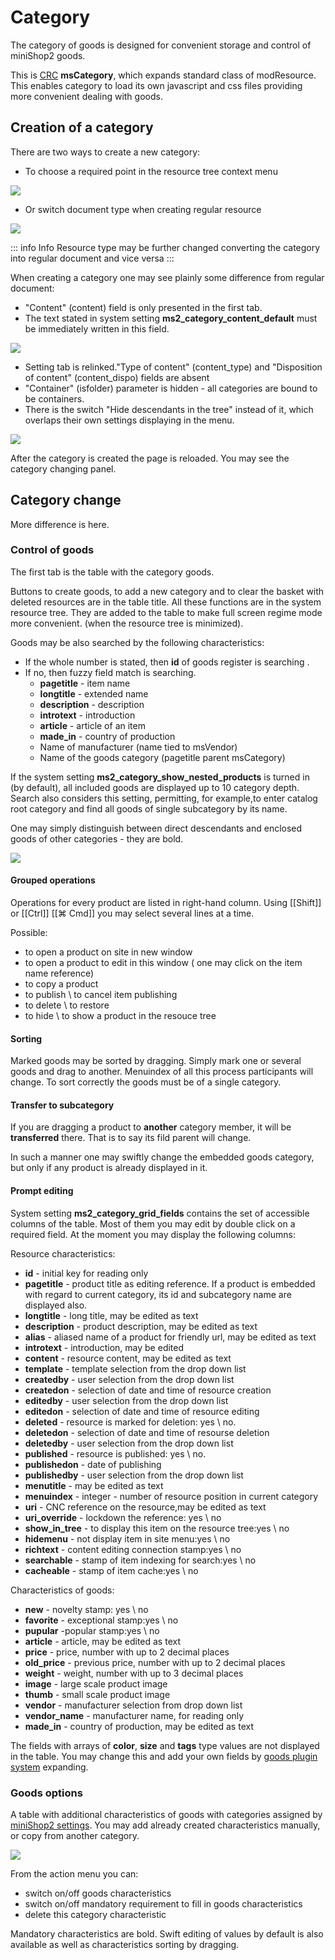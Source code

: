 # Category

The category of goods is designed for convenient storage and control of miniShop2 goods.

This is [CRC][0] **msCategory**, which expands standard class of modResource.
This enables category to load its own javascript and css files providing more convenient dealing with goods.

## Creation of a category

There are two ways to create a new category:

- To choose a required point in the resource tree context menu

[![](https://file.modx.pro/files/d/8/7/d87edd56ee056286ed8eb4575db6df6cs.jpg)](https://file.modx.pro/files/d/8/7/d87edd56ee056286ed8eb4575db6df6c.png)

- Or switch document type when creating regular resource

[![](https://file.modx.pro/files/c/b/c/cbc1e2f61632967c578cdfc22763ad93s.jpg)](https://file.modx.pro/files/c/b/c/cbc1e2f61632967c578cdfc22763ad93.png)

::: info Info
Resource type may be further changed converting the category into regular document and vice versa
:::

When creating a category one may see plainly some difference from regular document:

- "Content" (content) field is only presented in the first tab.
- The text stated in system setting **ms2_category_content_default** must be immediately written in this field.

[![](https://file.modx.pro/files/0/e/0/0e0fa2e909480f5310381da4ed291552s.jpg)](https://file.modx.pro/files/0/e/0/0e0fa2e909480f5310381da4ed291552.png)

- Setting tab is relinked."Type of content" (content_type) and "Disposition of content" (content_dispo) fields are absent
- "Container" (isfolder) parameter is hidden - all categories are bound to be containers.
- There is the switch "Hide descendants in the tree" instead of it, which overlaps their own settings displaying in the menu.

[![](https://file.modx.pro/files/5/4/a/54ad024a03e945a7017c06b93edce074s.jpg)](https://file.modx.pro/files/5/4/a/54ad024a03e945a7017c06b93edce074.png)

After the category is created the page is reloaded. You may see the category changing panel.

## Category change

More difference is here.

### Control of goods

The first tab is the table with the category goods.

Buttons to create goods, to add a new category and to clear the basket with deleted resources are in the table title.
All these functions are in the system resource tree. They are added to the table to make full screen regime mode more convenient.
(when the resource tree is minimized).

Goods may be also searched by the following characteristics:

- If the whole number is stated, then **id** of goods register is searching .
- If no, then fuzzy field match is searching.
  - **pagetitle** - item name
  - **longtitle** - extended name
  - **description** - description
  - **introtext** - introduction
  - **article** - article of an item
  - **made_in** - country of production
  - Name of manufacturer (name tied to msVendor)
  - Name of the goods category (pagetitle parent msCategory)

If the system setting **ms2_category_show_nested_products** is turned in (by default), all included goods are  displayed up to 10 category depth.
Search also considers this setting, permitting, for example,to enter catalog root category and find all goods of single subcategory by its name.

One may simply distinguish between direct descendants and enclosed goods of other categories - they are bold.

[![](https://file.modx.pro/files/c/f/d/cfd7aedea1539f18cffb4b7077acbca0s.jpg)](https://file.modx.pro/files/c/f/d/cfd7aedea1539f18cffb4b7077acbca0.png)

#### Grouped operations

Operations for every product are listed in right-hand column. Using [[Shift]] or [[Ctrl]] [[⌘ Cmd]] you may select several lines at a time.

Possible:

- to open a product on site in new window
- to open a product to edit in this window ( one may click on the item name reference)
- to copy a product
- to publish \ to cancel item publishing
- to delete \ to restore
- to hide \ to show a product in the resouce tree

#### Sorting

Marked goods may be sorted by dragging.
Simply mark one or several goods and drag to another. Menuindex of all this process participants will change.
To sort correctly the goods must be of a single category.

#### Transfer to subcategory

If you are dragging a product to **another** category member, it will be **transferred** there.
That is to say its fild parent will change.

In such a manner one may swiftly change the embedded goods category, but only if any product is already displayed in it.

#### Prompt editing

System setting **ms2_category_grid_fields** contains the set of accessible columns of the table.
Most of them you may edit by double click on a required field.
At the moment you may display the following columns:

Resource characteristics:

- **id** - initial key for reading only
- **pagetitle** - product title as editing reference. If a product is embedded with regard to current category, its id and subcategory name are displayed also.
- **longtitle** - long title, may be edited as text
- **description** - product description, may be edited as text
- **alias** - aliased name of a product for friendly url, may be edited as text
- **introtext** - introduction, may be edited
- **content** - resource content,  may be edited as text
- **template** - template selection from the drop down list
- **createdby** - user selection from the drop down list
- **createdon** - selection of date and time of resource creation
- **editedby** - user selection from the drop down list
- **editedon** - selection of date and time of resource editing
- **deleted** - resource is marked for deletion: yes \ no.
- **deletedon** - selection of date and time of resourse deletion
- **deletedby** - user selection from the drop down list
- **published** - resource is published: yes \ no.
- **publishedon** - date of publishing
- **publishedby** - user selection from the drop down list
- **menutitle** - may be edited as text
- **menuindex** - integer - number of resource position in current category
- **uri** - CNC reference on the resource,may be edited as text
- **uri_override** - lockdown the reference: yes \ no
- **show_in_tree** - to display this item on the resource tree:yes \ no
- **hidemenu** - not display item in site menu:yes \ no
- **richtext** - content editing connection stamp:yes \ no
- **searchable** - stamp of item indexing for search:yes \ no
- **cacheable** - stamp of item cache:yes \ no

Characteristics of goods:

- **new** - novelty stamp: yes \ no
- **favorite** - exceptional stamp:yes \ no
- **pupular** -popular stamp:yes \ no
- **article** - article, may be edited as text
- **price** - price, number with up to 2 decimal places
- **old_price** - previous price,  number with up to 2 decimal places
- **weight** - weight, number with up to 3 decimal places
- **image** - large scale product image
- **thumb** - small scale product image
- **vendor** - manufacturer selection from drop down list
- **vendor_name** - manufacturer name, for reading only
- **made_in** - country of production, may be edited as text

The fields with arrays of **color**, **size** and **tags** type values are not displayed in the table.
You may change this and add your own fields  by [goods plugin system][1] expanding.

### Goods options

A table with additional characteristics of goods with categories assigned by [miniShop2 settings][2].
You may add already created characteristics manually, or copy from another category.

[![](https://file.modx.pro/files/b/d/7/bd729e2da9295e635ffe33e1926c1a3cs.jpg)](https://file.modx.pro/files/b/d/7/bd729e2da9295e635ffe33e1926c1a3c.png)

From the action menu you can:

- switch on/off goods characteristics
- switch on/off mandatory requirement to fill in goods characteristics
- delete this category characteristic

Mandatory characteristics are bold.
Swift editing of values by default is also available as well as characteristics sorting by dragging.

[0]: http://rtfm.modx.com/revolution/2.x/developing-in-modx/advanced-development/custom-resource-classes
[1]: /components/minishop2/development/product-plugins
[2]: /en/components/minishop2/interface/settings
